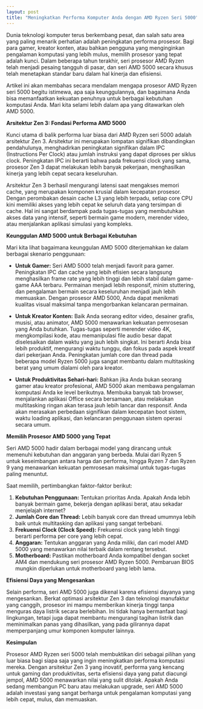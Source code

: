 ```yaml
---
layout: post
title: "Meningkatkan Performa Komputer Anda dengan AMD Ryzen Seri 5000"
---
```


Dunia teknologi komputer terus berkembang pesat, dan salah satu area yang paling menarik perhatian adalah peningkatan performa prosesor. Bagi para gamer, kreator konten, atau bahkan pengguna yang menginginkan pengalaman komputasi yang lebih mulus, memilih prosesor yang tepat adalah kunci. Dalam beberapa tahun terakhir, seri prosesor AMD Ryzen telah menjadi pesaing tangguh di pasar, dan seri AMD 5000 secara khusus telah menetapkan standar baru dalam hal kinerja dan efisiensi.

Artikel ini akan membahas secara mendalam mengapa prosesor AMD Ryzen seri 5000 begitu istimewa, apa saja keunggulannya, dan bagaimana Anda bisa memanfaatkan kekuatan penuhnya untuk berbagai kebutuhan komputasi Anda. Mari kita selami lebih dalam apa yang ditawarkan oleh AMD 5000.

**Arsitektur Zen 3: Fondasi Performa AMD 5000**

Kunci utama di balik performa luar biasa dari AMD Ryzen seri 5000 adalah arsitektur Zen 3. Arsitektur ini merupakan lompatan signifikan dibandingkan pendahulunya, menghadirkan peningkatan signifikan dalam IPC (Instructions Per Clock) atau jumlah instruksi yang dapat diproses per siklus clock. Peningkatan IPC ini berarti bahwa pada frekuensi clock yang sama, prosesor Zen 3 dapat melakukan lebih banyak pekerjaan, menghasilkan kinerja yang lebih cepat secara keseluruhan.

Arsitektur Zen 3 berhasil mengurangi latensi saat mengakses memori cache, yang merupakan komponen krusial dalam kecepatan prosesor. Dengan perombakan desain cache L3 yang lebih terpadu, setiap core CPU kini memiliki akses yang lebih cepat ke seluruh data yang tersimpan di cache. Hal ini sangat berdampak pada tugas-tugas yang membutuhkan akses data yang intensif, seperti bermain game modern, merender video, atau menjalankan aplikasi simulasi yang kompleks.

**Keunggulan AMD 5000 untuk Berbagai Kebutuhan**

Mari kita lihat bagaimana keunggulan AMD 5000 diterjemahkan ke dalam berbagai skenario penggunaan:

*   **Untuk Gamer:** Seri AMD 5000 telah menjadi favorit para gamer. Peningkatan IPC dan cache yang lebih efisien secara langsung menghasilkan frame rate yang lebih tinggi dan lebih stabil dalam game-game AAA terbaru. Permainan menjadi lebih responsif, minim stuttering, dan pengalaman bermain secara keseluruhan menjadi jauh lebih memuaskan. Dengan prosesor AMD 5000, Anda dapat menikmati kualitas visual maksimal tanpa mengorbankan kelancaran permainan.

*   **Untuk Kreator Konten:** Baik Anda seorang editor video, desainer grafis, musisi, atau animator, AMD 5000 menawarkan kekuatan pemrosesan yang Anda butuhkan. Tugas-tugas seperti merender video 4K, mengkompilasi kode, atau memanipulasi file audio besar dapat diselesaikan dalam waktu yang jauh lebih singkat. Ini berarti Anda bisa lebih produktif, mengurangi waktu tunggu, dan fokus pada aspek kreatif dari pekerjaan Anda. Peningkatan jumlah core dan thread pada beberapa model Ryzen 5000 juga sangat membantu dalam multitasking berat yang umum dialami oleh para kreator.

*   **Untuk Produktivitas Sehari-hari:** Bahkan jika Anda bukan seorang gamer atau kreator profesional, AMD 5000 akan membawa pengalaman komputasi Anda ke level berikutnya. Membuka banyak tab browser, menjalankan aplikasi Office secara bersamaan, atau melakukan multitasking ringan akan terasa jauh lebih lancar dan responsif. Anda akan merasakan perbedaan signifikan dalam kecepatan boot sistem, waktu loading aplikasi, dan kelancaran penggunaan sistem operasi secara umum.

**Memilih Prosesor AMD 5000 yang Tepat**

Seri AMD 5000 hadir dalam berbagai model yang dirancang untuk memenuhi kebutuhan dan anggaran yang berbeda. Mulai dari Ryzen 5 untuk keseimbangan antara harga dan performa, hingga Ryzen 7 dan Ryzen 9 yang menawarkan kekuatan pemrosesan maksimal untuk tugas-tugas paling menuntut.

Saat memilih, pertimbangkan faktor-faktor berikut:

1.  **Kebutuhan Penggunaan:** Tentukan prioritas Anda. Apakah Anda lebih banyak bermain game, bekerja dengan aplikasi berat, atau sekadar menjelajah internet?
2.  **Jumlah Core dan Thread:** Lebih banyak core dan thread umumnya lebih baik untuk multitasking dan aplikasi yang sangat terbebani.
3.  **Frekuensi Clock (Clock Speed):** Frekuensi clock yang lebih tinggi berarti performa per core yang lebih cepat.
4.  **Anggaran:** Tentukan anggaran yang Anda miliki, dan cari model AMD 5000 yang menawarkan nilai terbaik dalam rentang tersebut.
5.  **Motherboard:** Pastikan motherboard Anda kompatibel dengan socket AM4 dan mendukung seri prosesor AMD Ryzen 5000. Pembaruan BIOS mungkin diperlukan untuk motherboard yang lebih lama.

**Efisiensi Daya yang Mengesankan**

Selain performa, seri AMD 5000 juga dikenal karena efisiensi dayanya yang mengesankan. Berkat optimasi arsitektur Zen 3 dan teknologi manufaktur yang canggih, prosesor ini mampu memberikan kinerja tinggi tanpa menguras daya listrik secara berlebihan. Ini tidak hanya bermanfaat bagi lingkungan, tetapi juga dapat membantu mengurangi tagihan listrik dan meminimalkan panas yang dihasilkan, yang pada gilirannya dapat memperpanjang umur komponen komputer lainnya.

**Kesimpulan**

Prosesor AMD Ryzen seri 5000 telah membuktikan diri sebagai pilihan yang luar biasa bagi siapa saja yang ingin meningkatkan performa komputasi mereka. Dengan arsitektur Zen 3 yang inovatif, performa yang kencang untuk gaming dan produktivitas, serta efisiensi daya yang patut diacungi jempol, AMD 5000 menawarkan nilai yang sulit ditolak. Apakah Anda sedang membangun PC baru atau melakukan upgrade, seri AMD 5000 adalah investasi yang sangat berharga untuk pengalaman komputasi yang lebih cepat, mulus, dan memuaskan.

